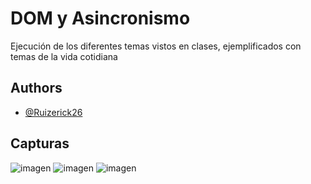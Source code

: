 # DOM y Asincronismo

Ejecución de los diferentes temas vistos en clases, ejemplificados con temas de la vida cotidiana




## Authors

- [@Ruizerick26](https://www.github.com/Ruizerick26)


## Capturas
![imagen](https://github.com/Ruizerick26/dom-async/assets/117743844/a799780e-bbba-4307-b82b-eadb321f4244)
![imagen](https://github.com/Ruizerick26/dom-async/assets/117743844/2469d898-4fa3-44dd-9c9f-9719e8ba0bc2)
![imagen](https://github.com/Ruizerick26/dom-async/assets/117743844/4e39266a-7919-4f61-94bf-66609deac75c)


